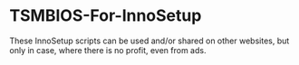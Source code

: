# TSMBIOS-For-InnoSetup
These InnoSetup scripts can be used and/or shared on other websites, but only in case, where there is no profit, even from ads.
